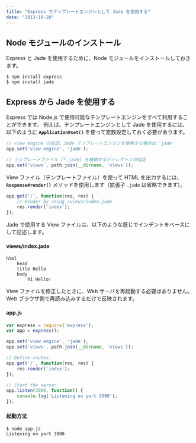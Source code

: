 ```yaml
---
title: "Express でテンプレートエンジンとして Jade を使用する"
date: "2013-10-28"
---
```


Node モジュールのインストール
----

Express と Jade を使用するために、Node モジュールをインストールしておきます。

```
$ npm install express
$ npm install jade
```

Express から Jade を使用する
----

Express では Node.js で使用可能なテンプレートエンジンをすべて利用することができます。
例えば、テンプレートエンジンとして Jade を使用するには、以下のように **`Application#set()`** を使って変数設定しておく必要があります。

```javascript
// view engine の指定。Jade テンプレートエンジンを使用する場合は 'jade'
app.set('view engine', 'jade');

// テンプレートファイル (*.jade) を格納するディレクトリの指定
app.set('views', path.join(__dirname, 'views'));
```

View ファイル（テンプレートファイル）を使って HTML を出力するには、**`Response#render()`** メソッドを使用します（拡張子 `.jade` は省略できます）。

```javascript
app.get('/', function(req, res) {
    // Render by using /views/index.jade
    res.render('index');
});
```

Jade で使用する View ファイルは、以下のような感じでインデントをベースにして記述します。

#### views/index.jade

```
html
    head
    title Hello
    body
        h1 Hello!
```

View ファイルを修正したときに、Web サーバを再起動する必要はありません。
Web ブラウザ側で再読み込みするだけで反映されます。

#### app.js

```javascript
var express = require('express');
var app = express();

app.set('view engine', 'jade');
app.set('views', path.join(__dirname, 'views'));

// Define routes.
app.get('/', function(req, res) {
    res.render('index');
});

// Start the server
app.listen(3000, function() {
    console.log('Listening on port 3000');
});
```

#### 起動方法

```
$ node app.js
Listening on port 3000
```


